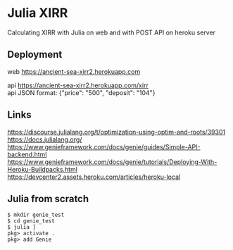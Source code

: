 # Julia XIRR
Calculating XIRR with Julia on web and with POST API on heroku server

## Deployment

web https://ancient-sea-xirr2.herokuapp.com


api https://ancient-sea-xirr2.herokuapp.com/xirr   
api JSON format: {"price": "500", "deposit": "104"}



## Links

https://discourse.julialang.org/t/optimization-using-optim-and-roots/39301
https://docs.julialang.org/
https://www.genieframework.com/docs/genie/guides/Simple-API-backend.html
https://www.genieframework.com/docs/genie/tutorials/Deploying-With-Heroku-Buildpacks.html
https://devcenter2.assets.heroku.com/articles/heroku-local


## Julia from scratch

	$ mkdir genie_test
	$ cd genie_test
	$ julia ]
	pkg> activate .
	pkg> add Genie
